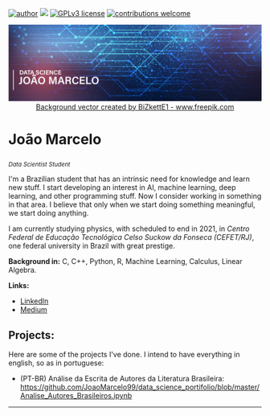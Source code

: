 [![author](https://img.shields.io/badge/author-JoaoMarcelo99-red.svg)](https://www.linkedin.com/public-profile/settings?trk=d_flagship3_profile_self_view_public_profile&lipi=urn%3Ali%3Apage%3Ad_flagship3_profile_self_edit_top_card%3BXcTZnQfdQBqWXFEJtngesA%3D%3D) [![](https://img.shields.io/badge/python-3.7+-blue.svg)](https://www.python.org/downloads/release/python-365/) [![GPLv3 license](https://img.shields.io/badge/License-GPLv3-blue.svg)](http://perso.crans.org/besson/LICENSE.html) [![contributions welcome](https://img.shields.io/badge/contributions-welcome-brightgreen.svg?style=flat)](https://github.com/carlosfab/data_science/issues)

<p align="center">
  <basefont size="20">
  <img src="banner_2.1.png" >
  <a href= "https://www.freepik.com/free-photos-vectors/background">Background vector created by BiZkettE1 - www.freepik.com</a>
  </basefont>
</p>

# João Marcelo
<sub>*Data Scientist Student*</sub>

I'm a Brazilian student that has an intrinsic need for knowledge and learn new stuff. I start developing an interest in AI, machine learning, deep learning, and other programming stuff. Now I consider working in something in that area. I believe that only when we start doing something meaningful, we start doing anything. 

I am currently studying physics, with scheduled to end in 2021, in *Centro Federal de Educação Tecnológica Celso Suckow da Fonseca (CEFET/RJ)*, one federal university in Brazil with great prestige.

**Background in:** C, C++, Python, R, Machine Learning, Calculus, Linear Algebra.

**Links:**
* [LinkedIn](https://www.linkedin.com/public-profile/settings?trk=d_flagship3_profile_self_view_public_profile&lipi=urn%3Ali%3Apage%3Ad_flagship3_profile_self_edit_top_card%3BhwSzwVpvRWSPTgh8rlNj7Q%3D%3D)
* [Medium](https://medium.com/@joaomarcelocc60)

## Projects:
Here are some of the projects I've done. I intend to have everything in english, so as in portuguese:

* (PT-BR) Análise da Escrita de Autores da Literatura Brasileira: https://github.com/JoaoMarcelo99/data_science_portifolio/blob/master/Analise_Autores_Brasileiros.ipynb

---
